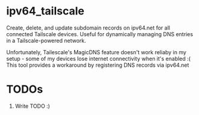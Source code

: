 # ipv64_tailscale
Create, delete, and update subdomain records on ipv64.net for all connected Tailscale devices. Useful for dynamically managing DNS entries in a Tailscale-powered network.

Unfortunately, Tailescale's MagicDNS feature doesn't work reliaby in my setup - some of my devices lose internet connectivity when it's enabled :(
This tool provides a workaround by registering DNS records via ipv64.net

# TODOs
1. Write TODO :)